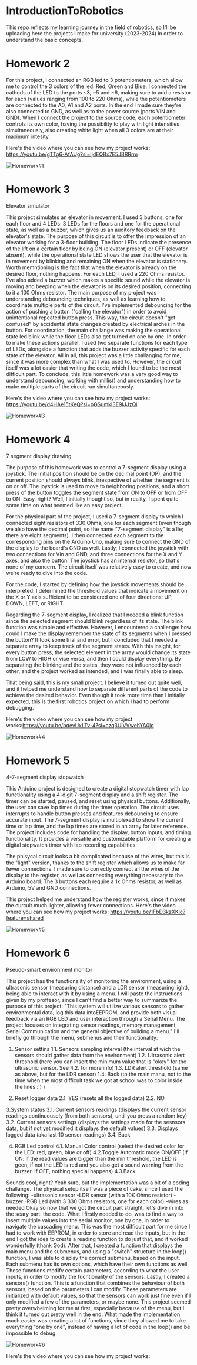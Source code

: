 # IntroductionToRobotics
This repo reflects my learning journey in the field of robotics, so I'll be uploading here the projects I make for university (2023-2024) in order to understand the basic concepts.

# Homework 2
For this project, I connected an RGB led to 3 potentiometers, which allow me to control the 3 colors of the led: Red, Green and Blue. 
I connected the cathods of the LED to the ports ~3, ~5 and ~6, making sure to add a resistor for each (values ranging from 100 to 220 Ohms), while the potentiometers are connected to the A0, A1 and A2 ports. In the end I made sure they're also connected to GND, as well as to the power source (ports VIN and GND).
When I connect the project to the source code, each potentiometer controls its own color, having the possibility to play with light intensities simultaneously, also creating white light when all 3 colors are at their maximum intesity.

Here's the video where you can see how my project works: https://youtu.be/gTTg6-AfAUg?si=IjdEQBx7E5JBRRrm


![Homework#1](https://github.com/emadrg/IntroductionToRobotics/assets/115634320/e217a64b-4cf8-46f6-9c12-9bf43fc8d5cd)


# Homework 3
Elevator simulator

  This project simulates an elevator in movement. I used 3 buttons, one for each floor and 4 LEDs: 3 LEDs for the floors and one for the operational state, as well as a buzzer, which gives us an auditory feedback on the elevator's state.
  The purpose of this circuit is to offer the impression of an elevator working for a 3-floor building. The floor LEDs indicate the presence of the lift on a certain floor by being ON (elevator present) or OFF (elevator absent), while the operational state LED shows the user that the elevator is in movement by blinking and remaining ON when the elevator is stationary. Worth memntioning is the fact that when the elevator is already on the desired floor, nothing happens. For each LED, I used a 220 Ohms resistor.
  I've also added a buzzer which makes a specific sound while the elevator is moving and beeping when the elevator is on its desired position, connecting to it a 100 Ohms resistor.
The main purpose of my project was understanding debouncing techniques, as well as learning how to coordinate multiple parts of the circuit.
  I've implemented debouncing for the action of pushing a button ("calling the elevator") in order to avoid unintentional repeated button press. This way, the circuit doesn't "get confused" by accidental state changes created by electrical arches in the button.
  For coordination, the main challange was making the operational state led blink while the floor LEDs also get turned on one by one. In order to make these actions parallel, I used two separate functions for each type of LEDs, alongside a function that adds the buzzer activity specific for each state of the elevator.
  All in all, this project was a little challanging for me, since it was more complex than what I was used to. However, the circuit itself was a lot easier that writing the code, which I found to be the most difficult part. 
  To conclude, this little homework was a very good way to understand debouncing, working with millis() and understanding how to make multiple parts of the circuit run simultaneously. 

Here's the video where you can see how my project works: https://youtu.be/d4HAe15tKeQ?si=pGSumkI3E9IJJzQi

![Homework#3](https://github.com/emadrg/IntroductionToRobotics/blob/main/Homework3_elevator_simulator.jpeg)


# Homework 4
7 segment display drawing

The purpose of this homework was to control a 7-segment display using a joystick. The initial position should be on the decimal point (DP), and the current position should always blink, irrespective of whether the segment is on or off. The joystick is used to move to neighboring positions, and a short press of the button toggles the segment state from ON to OFF or from OFF to ON. Easy, right? Well, I initially thought so, but in reality, I spent quite some time on what seemed like an easy project.

For the physical part of the project, I used a 7-segment display to which I connected eight resistors of 330 Ohms, one for each segment (even though we also have the decimal point, so the name "7-segment display" is a lie; there are eight segments). I then connected each segment to the corresponding pins on the Arduino Uno, making sure to connect the GND of the display to the board's GND as well. Lastly, I connected the joystick with two connections for Vin and GND, and three connections for the X and Y axes, and also the button. The joystick has an internal resistor, so that's none of my concern. The circuit itself was relatively easy to create, and now we're ready to dive into the code.

For the code, I started by defining how the joystick movements should be interpreted. I determined the threshold values that indicate a movement on the X or Y axis sufficient to be considered one of four directions: UP, DOWN, LEFT, or RIGHT. 

Regarding the 7-segment display, I realized that I needed a blink function since the selected segment should blink regardless of its state. The blink function was simple and effective. However, I encountered a challenge: how could I make the display remember the state of its segments when I pressed the button? It took some trial and error, but I concluded that I needed a separate array to keep track of the segment states. With this insight, for every button press, the selected element in the array would change its state from LOW to HIGH or vice versa, and then I could display everything. By separating the blinking and the states, they were not influenced by each other, and the project worked as intended, and I was finally able to sleep.

That being said, this is my small project. I believe it turned out quite well, and it helped me understand how to separate different parts of the code to achieve the desired behavior. Even though it took more time than I initially expected, this is the first robotics project on which I had to perform debugging.

Here's the video where you can see how my project works:https://youtu.be/bqevUxLTv-4?si=czq3UiVVwehYA0jo

![Homework#4](https://github.com/emadrg/IntroductionToRobotics/blob/main/homework4_7_segment_display_drawing.jpeg)




# Homework 5
4-7-segment display stopwatch

This Arduino project is designed to create a digital stopwatch timer with lap functionality using a 4-digit 7-segment display and a shift register. The timer can be started, paused, and reset using physical buttons. Additionally, the user can save lap times during the timer operation. The circuit uses interrupts to handle button presses and features debouncing to ensure accurate input. The 7-segment display is multiplexed to show the current time or lap time, and the lap times are stored in an array for later reference. The project includes code for handling the display, button inputs, and timing functionality. It provides a versatile and customizable platform for creating a digital stopwatch timer with lap recording capabilities.

The phisycal circuit looks a bit complicated because of the wires, but this is the "light" version, thanks to the shift register which allows us to make far fewer connections. I made sure to correctly connect all the wires of the display to the register, as well as connecting everything necessary to the Arduino board. The 3 buttons each require a 1k Ohms resistor, as well as Arduino, 5V and GND connections. 

This project helped me understand how the register works, since it makes the curcuit much lighter, allowing fewer connections. 
Here's the video where you can see how my project works: https://youtu.be/1FbD3kzXKlc?feature=shared

![Homework#5](https://github.com/emadrg/IntroductionToRobotics/blob/main/homework4_stopwatch.jpeg)


# Homework 6
Pseudo-smart environment monitor

This project has the functionality of monitoring the environment, using a ultrasonic sensor (measuring distance) and a LDR sensor (measuring light), being able to interact with it by using a menu. I will paste the instructions given by my proffesor, since I can't find a better way to summarize the purpose of this project: "This system will utilize various sensors to gather environmental data, log this data intoEEPROM, and provide both visual feedback via an RGB LED and user interaction through a Serial Menu.  The project focuses on integrating sensor readings, memory management, Serial Communication and the general objective of building a menu."
I'll briefly go through the menu, sebmenus and their functionality:

1. Sensor settins
	1.1. Sensors sampling interval (the interval at wich the sensors should gather data from the environment)
	1.2. Ultrasonic alert threshold (here you can insert the minimum value that is "okay" for the ultrasonic sensor. See 4.2. for more info)
	1.3. LDR alert threshold (same as above, but for the LDR sensor)
	1.4. Back (to the main manu, not to the time when the most difficult task we got at school was to color inside the lines :') )

2. Reset logger data
	2.1. YES (resets all the logged data)
	2.2. NO 

3.System status
	3.1. Current sensors readings (displays the current sensor readings continuousely (from both sensors), until you press a random key)
	3.2. Current sensors settings (displays the settings made for the sesnsors data, but if not yet modified it displays the default values)
	3.3. Displays logged data (aka last 10 sensor readings)
	3.4. Back

4. RGB Led control
	4.1. Manual Color control (select the desired color for the LED: red, green, blue or off)
	4.2.Toggle Automatic mode ON/OFF (If ON: if the read values are bigger than the min threshold, the LED is geen, if not the LED is red and you also get a sound warning from the buzzer. If OFF, nothing special happens)
	4.3.Back

Sounds cool, right? Yeah sure, but the implementation was a bit of a coding challange. The physical setup itself was a piece of cake, since I used the following:
-ultrasonic sensor
-LDR sensor (with a 10K Ohms resistor)
-buzzer
-RGB Led (with 3 330 Ohms resistors, one for each color)
-wires as needed
Okay so now that we got the circuit part straight, let's dive in into the scary part: the code.
What I firstly needed to do, was to find a way to insert multiple values into the serial monitor, one by one, in order to navigate the cascading menu. This was the most difficult part for me since I had to work with EEPROM, in order to store and read the inputs, but in the end I got the idea to create a reading function to do just that, and it worked wonderfully (thank God). After that, I created a function that displays the main menu and the submenus, and using a "switch" structure in the loop() function, I was able to display the correct submenu, based on the input. 
Each submenu has its own options, which have their own functions as well. These functions modify certain parameters, according to what the user inputs, in order to modify the fucntionality of the sensors.
Lastly, I created a sensors() function. This is a function that combines the behaviour of both sensors, based on the parameters I can modify. These parameters are initialized with default values, so that the sensors can work just fine even if I only modified a few of the parameters, or maybe none. 
This project seemed pretty overwhelming for me at first, especially because of the menu, but I think it turned out pretty well in the end. What made the implementation much easier was creating a lot of functions, since they allowed me to take everything "one by one", instead of having a lot of code in the loop() and be impossible to debug. 


![Homework#6](https://github.com/emadrg/IntroductionToRobotics/blob/main/Homework6_environment_motinor.jpeg)

Here's the video where you can see how my project works:
